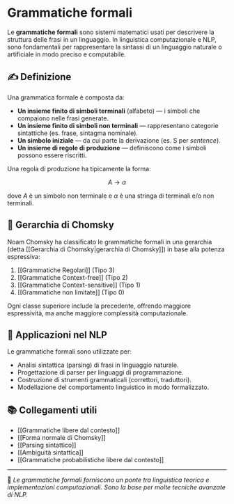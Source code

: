 # Grammatiche formali

Le **grammatiche formali** sono sistemi matematici usati per descrivere la struttura delle frasi in un linguaggio. In linguistica computazionale e NLP, sono fondamentali per rappresentare la sintassi di un linguaggio naturale o artificiale in modo preciso e computabile.

## ✍️ Definizione

Una grammatica formale è composta da:

- **Un insieme finito di simboli terminali** (alfabeto) — i simboli che compaiono nelle frasi generate.
- **Un insieme finito di simboli non terminali** — rappresentano categorie sintattiche (es. frase, sintagma nominale).
- **Un simbolo iniziale** — da cui parte la derivazione (es. S per *sentence*).
- **Un insieme di regole di produzione** — definiscono come i simboli possono essere riscritti.

Una regola di produzione ha tipicamente la forma:

$$
A \rightarrow \alpha
$$


dove $A$ è un simbolo non terminale e $\alpha$ è una stringa di terminali e/o non terminali.

## 🧱 Gerarchia di Chomsky

Noam Chomsky ha classificato le grammatiche formali in una gerarchia (detta [[Gerarchia di Chomsky|gerarchia di Chomsky]]) in base alla potenza espressiva:

1. [[Grammatiche Regolari]] (Tipo 3)  
2. [[Grammatiche Context-free]] (Tipo 2)  
3. [[Grammatiche Context-sensitive]] (Tipo 1)  
4. [[Grammatiche non limitate]] (Tipo 0)

Ogni classe superiore include la precedente, offrendo maggiore espressività, ma anche maggiore complessità computazionale.

## 📐 Applicazioni nel NLP

Le grammatiche formali sono utilizzate per:

- Analisi sintattica (parsing) di frasi in linguaggio naturale.
- Progettazione di parser per linguaggi di programmazione.
- Costruzione di strumenti grammaticali (correttori, traduttori).
- Modellazione del comportamento linguistico in modo formalizzato.

## 📚 Collegamenti utili

- [[Grammatiche libere dal contesto]]
- [[Forma normale di Chomsky]]
- [[Parsing sintattico]]
- [[Ambiguità sintattica]]
- [[Grammatiche probabilistiche libere dal contesto]]

---

📌 *Le grammatiche formali forniscono un ponte tra linguistica teorica e implementazioni computazionali. Sono la base per molte tecniche avanzate di NLP.*
